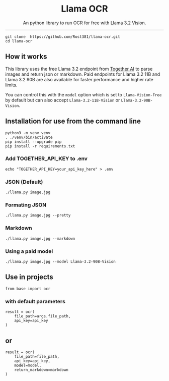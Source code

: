 <div "center">
  <div>
    <h1 align="center">Llama OCR</h1>
  </div>
	<p align="center">An python library to run OCR for free with Llama 3.2 Vision.</p>
</div>

---

```
git clone  https://github.com/Rost381/llama-ocr.git
cd llama-ocr
``` 


## How it works

This library uses the free Llama 3.2 endpoint from [Together AI](https://togetherai.link/) to parse images and return json or markdown. Paid endpoints for Llama 3.2 11B and Llama 3.2 90B are also available for faster performance and higher rate limits.

You can control this with the `model` option which is set to `Llama-Vision-Free` by default but can also accept `Llama-3.2-11B-Vision` or `Llama-3.2-90B-Vision`.



## Installation for use from the command line
```
python3 -m venv venv
. ./venv/bin/activate
pip install --upgrade pip
pip install -r requirements.txt
```

### Add TOGETHER_API_KEY to .env

`echo "TOGETHER_API_KEY=your_api_key_here" > .env`

### JSON (Default)

`./llama.py image.jpg`

### Formating JSON

`./llama.py image.jpg --pretty`

### Markdown

`./llama.py image.jpg --markdown`

### Using a paid model

`./llama.py image.jpg --model Llama-3.2-90B-Vision`

## Use in projects 
```
from base import ocr
```
### with default parameters
```
result = ocr(
    file_path=args.file_path,
    api_key=api_key
)
```
## or
```
result = ocr(
    file_path=file_path,
    api_key=api_key,
    model=model,
    return_markdown=markdown
)
```
